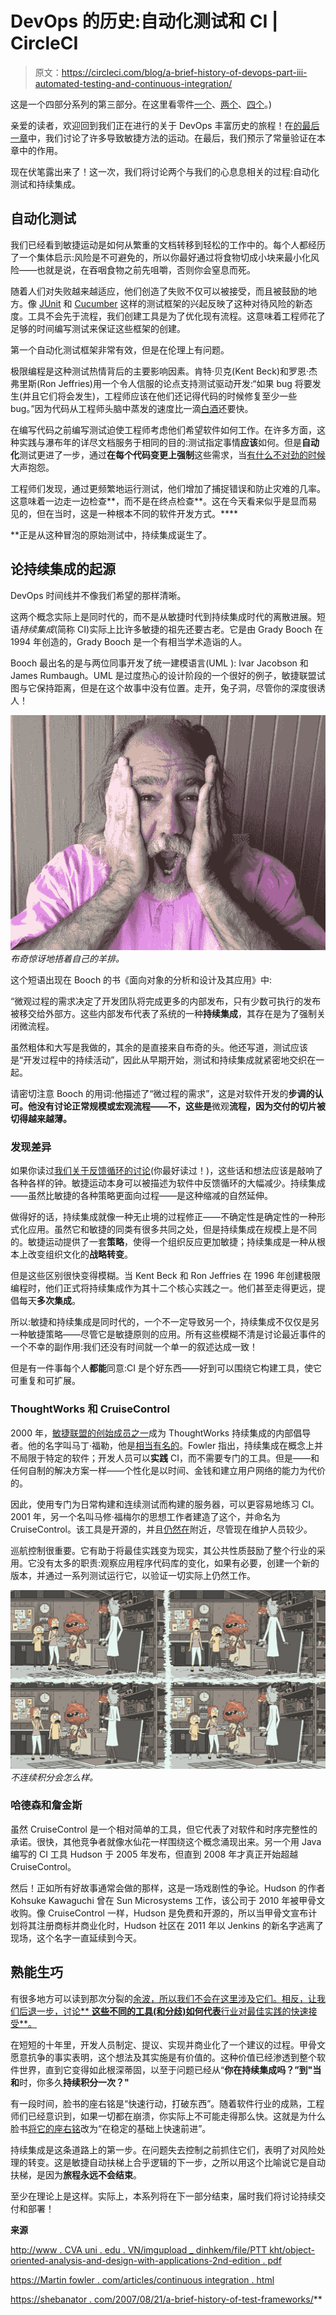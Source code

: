 # DevOps 的历史:自动化测试和 CI | CircleCI

> 原文：<https://circleci.com/blog/a-brief-history-of-devops-part-iii-automated-testing-and-continuous-integration/>

这是一个四部分系列的第三部分。在这里看零件[一个](https://circleci.com/blog/a-brief-history-of-devops-part-i-waterfall/)、[两个](https://circleci.com/blog/a-brief-history-of-devops-part-ii-agile-development/)、[四个](https://circleci.com/blog/a-brief-history-of-devops-part-iv-continuous-delivery-and-continuous-deployment/)。)

亲爱的读者，欢迎回到我们正在进行的关于 DevOps 丰富历史的旅程！在[的最后一章](https://circleci.com/blog/a-brief-history-of-devops-part-ii-agile-development/)中，我们讨论了许多导致敏捷方法的运动。在最后，我们预示了常量验证在本章中的作用。

现在伏笔露出来了！这一次，我们将讨论两个与我们的心息息相关的过程:自动化测试和持续集成。

## 自动化测试

我们已经看到敏捷运动是如何从繁重的文档转移到轻松的工作中的。每个人都经历了一个集体启示:风险是不可避免的，所以你最好通过将食物切成小块来最小化风险——也就是说，在吞咽食物之前先咀嚼，否则你会窒息而死。

随着人们对失败越来越适应，他们创造了失败不仅可以被接受，而且被鼓励的地方。像 [JUnit](http://junit.org/junit5/) 和 [Cucumber](https://cucumber.io/) 这样的测试框架的兴起反映了这种对待风险的新态度。工具不会先于流程，我们创建工具是为了优化现有流程。这意味着工程师花了足够的时间编写测试来保证这些框架的创建。

第一个自动化测试框架非常有效，但是在伦理上有问题。

极限编程是这种测试热情背后的主要影响因素。肯特·贝克(Kent Beck)和罗恩·杰弗里斯(Ron Jeffries)用一个令人信服的论点支持测试驱动开发:“如果 bug 将要发生(并且它们将会发生)，工程师应该在他们还记得代码的时候修复至少一些 bug。”因为代码从工程师头脑中蒸发的速度比一滴[白酒](https://en.wikipedia.org/wiki/Baijiu)还要快。

在编写代码之前编写测试迫使工程师考虑他们希望软件如何工作。在许多方面，这种实践与瀑布年的详尽文档服务于相同的目的:测试指定事情**应该**如何。但是**自动化**测试更进了一步，通过**在每个代码变更上强制**这些需求，当[有什么不对劲的时候](https://www.youtube.com/watch?v=qgqJSxviu6Q)大声抱怨。

工程师们发现，通过更频繁地运行测试，他们增加了捕捉错误和防止灾难的几率。这意味着一边走一边检查**，而不是在终点检查**。这在今天看来似乎是显而易见的，但在当时，这是一种根本不同的软件开发方式。****

 **正是从这种冒泡的原始测试中，持续集成诞生了。

## 论持续集成的起源

DevOps 时间线并不像我们希望的那样清晰。

这两个概念实际上是同时代的，而不是从敏捷时代到持续集成时代的离散进展。短语*持续集成*(简称 CI)实际上比许多敏捷的祖先还要古老。它是由 Grady Booch 在 1994 年创造的，Grady Booch 是一个有相当学术造诣的人。

Booch 最出名的是与两位同事开发了统一建模语言(UML ): Ivar Jacobson 和 James Rumbaugh。UML 是过度热心的设计阶段的一个很好的例子，敏捷联盟试图与它保持距离，但是在这个故事中没有位置。走开，兔子洞，尽管你的深度很诱人！

![Booch.jpg](img/30c3ff43f6fc335f98aafe00de3d32b8.png)
*布奇惊讶地捂着自己的羊排。*

这个短语出现在 Booch 的书《面向对象的分析和设计及其应用》中:

“微观过程的需求决定了开发团队将完成更多的内部发布，只有少数可执行的发布被移交给外部方。这些内部发布代表了系统的一种**持续集成**，其存在是为了强制关闭微流程。

虽然粗体和大写是我做的，其余的是直接来自布奇的头。他还写道，测试应该是“开发过程中的持续活动”，因此从早期开始，测试和持续集成就紧密地交织在一起。

请密切注意 Booch 的用词:他描述了“微过程的需求”，这是对软件开发的**步调的认可。他没有讨论正常规模或宏观流程——不，这些是**微观**流程，因为交付的切片被切得越来越薄。**

### 发现差异

如果你读过[我们关于反馈循环的讨论](https://circleci.com/blog/the-feedback-loop-how-to-adapt-to-constant-change/)(你最好读过！)，这些话和想法应该是敲响了各种各样的钟。敏捷运动本身可以被描述为软件中反馈循环的大幅减少。持续集成——虽然比敏捷的各种策略更面向过程——是这种缩减的自然延伸。

做得好的话，持续集成就像一种无止境的过程修正——不确定性是确定性的一种形式化应用。虽然它和敏捷的同类有很多共同之处，但是持续集成在规模上是不同的。敏捷运动提供了一套**策略**，使得一个组织反应更加敏捷；持续集成是一种从根本上改变组织文化的**战略转变**。

但是这些区别很快变得模糊。当 Kent Beck 和 Ron Jeffries 在 1996 年创建极限编程时，他们正式将持续集成作为其十二个核心实践之一。他们甚至走得更远，提倡每天**多次集成**。

所以:敏捷和持续集成是同时代的，一个不一定导致另一个，持续集成不仅仅是另一种敏捷策略——尽管它是敏捷原则的应用。所有这些模糊不清是讨论最近事件的一个不幸的副作用:我们还没有时间就一个单一的叙述达成一致！

但是有一件事每个人**都能**同意:CI 是个好东西——好到可以围绕它构建工具，使它可重复和可扩展。

### ThoughtWorks 和 CruiseControl

2000 年，[敏捷联盟的创始成员之一](https://www.agilealliance.org/)成为 ThoughtWorks 持续集成的内部倡导者。他的名字叫马丁·福勒，他是[相当有名的](https://martinfowler.com/)。Fowler 指出，持续集成在概念上并不局限于特定的软件；开发人员可以**实践** CI，而不需要专门的工具。但是——和任何自制的解决方案一样——个性化是以时间、金钱和建立用户网络的能力为代价的。

因此，使用专门为日常构建和连续测试而构建的服务器，可以更容易地练习 CI。2001 年，另一个名叫马修·福梅尔的思想工作者建造了这个，并命名为 CruiseControl。该工具是开源的，并且[仍然在](http://cruisecontrol.sourceforge.net/)附近，尽管现在维护人员较少。

巡航控制很重要。它有助于将最佳实践变为现实，其公共性质鼓励了整个行业的采用。它没有太多的职责:观察应用程序代码库的变化，如果有必要，创建一个新的版本，并通过一系列测试运行它，以验证一切实际上仍然工作。

![Rickle.png](img/157afb79fc70a1e631c1ee9a1cf4f2aa.png) *不连续积分会怎么样。*

### 哈德森和詹金斯

虽然 CruiseControl 是一个相对简单的工具，但它代表了对软件和时序完整性的承诺。很快，其他竞争者就像水仙花一样围绕这个概念涌现出来。另一个用 Java 编写的 CI 工具 Hudson 于 2005 年发布，但直到 2008 年才真正开始超越 CruiseControl。

然后！正如所有好故事通常会做的那样，这是一场戏剧性的争论。Hudson 的作者 Kohsuke Kawaguchi 曾在 Sun Microsystems 工作，该公司于 2010 年被甲骨文收购。像 CruiseControl 一样，Hudson 是免费和开源的，所以当甲骨文宣布计划将其注册商标并商业化时，Hudson 社区在 2011 年以 Jenkins 的新名字逃离了现场，这个名字一直延续到今天。

## 熟能生巧

有很多地方可以读到那次分裂的[余波，所以我们不会在这里涉及它们。相反，让我们后退一步，讨论** **这些不同的工具(和分歧)如何代表**行业对最佳实践的快速接受**。](https://www.infoworld.com/article/2624074/application-development/oracle-hands-hudson-to-eclipse--but-jenkins-fork-seems-permanent.html)

在短短的十年里，开发人员制定、提议、实现并商业化了一个建议的过程。甲骨文愿意抗争的事实表明，这个想法及其实施是有价值的。这种价值已经渗透到整个软件世界，直到它变得如此根深蒂固，以至于问题已经从“**你在持续集成吗？”到"**当**和**时，你多久**持续积分一次？"**

有一段时间，脸书的座右铭是“快速行动，打破东西”。随着软件行业的成熟，工程师们已经意识到，如果一切都在崩溃，你实际上不可能走得那么快。这就是为什么脸书[将它的座右铭](https://mashable.com/2014/04/30/facebooks-new-mantra-move-fast-with-stability/#7PMW1XNicPq4)改为“在稳定的基础上快速前进”。

持续集成是这条道路上的第一步。在问题失去控制之前抓住它们，表明了对风险处理的转变。这是敏捷自动扶梯上合乎逻辑的下一步，之所以用这个比喻说它是自动扶梯，是因为**旅程永远不会结束**。

至少在理论上是这样。实际上，本系列将在下一部分结束，届时我们将讨论持续交付和部署！

**来源**

[http://www . CVA uni . edu . VN/imgupload _ dinhkem/file/PTT kht/object-oriented-analysis-and-design-with-applications-2nd-edition . pdf](http://www.cvauni.edu.vn/imgupload_dinhkem/file/pttkht/object-oriented-analysis-and-design-with-applications-2nd-edition.pdf)

[https://Martin fowler . com/articles/continuous integration . html](https://martinfowler.com/articles/continuousIntegration.html)

[https://shebanator . com/2007/08/21/a-brief-history-of-test-frameworks/](https://shebanator.com/2007/08/21/a-brief-history-of-test-frameworks/)**